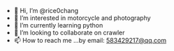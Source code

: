 - 👋 Hi, I’m @rice0chang
- 👀 I’m interested in motorcycle and photography
- 🌱 I’m currently learning python
- 💞️ I’m looking to collaborate on crawler
- 📫 How to reach me ...by email: 583429217@qq.com

<!---
rice0chang/rice0chang is a ✨ special ✨ repository because its `README.md` (this file) appears on your GitHub profile.
You can click the Preview link to take a look at your changes.
--->
